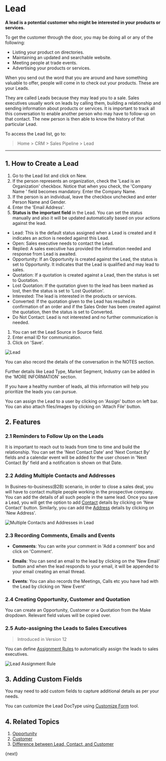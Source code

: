 <!-- add-breadcrumbs -->
# Lead

**A lead is a potential customer who might be interested in your products or services.**

To get the customer through the door, you may be doing all or any of the
following:

  * Listing your product on directories.
  * Maintaining an updated and searchable website.
  * Meeting people at trade events.
  * Advertising your products or services.

When you send out the word that you are around and have something valuable to
offer, people will come in to check out your products. These are your Leads.

They are called Leads because they may lead you to a sale. Sales executives
usually work on leads by calling them, building a relationship and sending
information about products or services. It is important to track all
this conversation to enable another person who may have to follow-up on that
contact. The new person is then able to know the history of that particular
Lead.

To access the Lead list, go to:
> Home > CRM > Sales Pipeline > Lead

---
## 1. How to Create a Lead

1. Go to the Lead list and click on New.
1. If the person represents an organization, check the 'Lead is an Organization' checkbox. Notice that when you check, the 'Company Name
' field becomes mandatory. Enter the Company Name.
1. If the person is an individual, leave the checkbox unchecked and enter Person Name and Gender.
1. Enter the 'Email Address'.
1. **Status is the important field** in the Lead. You can set the status manually and also it will be updated automatically based on your actions against the lead.
 * Lead: This is the default status assigned when a Lead is created and it indicates an action is needed against this Lead.
 * Open: Sales executive needs to contact the Lead.
 * Replied: A sales executive has provided the information needed and response from Lead is awaited.
 * Opportunity: If an Opportunity is created against the Lead, the status is set to Opportunity. It indicates that the Lead is qualified and may lead to sales.
 * Quotation: If a quotation is created against a Lead, then the status is set to Quotation.
 * Lost Quotation: If the quotation given to the lead has been marked as lost, then the status is set to 'Lost Quotation'.
 * Interested: The lead is interested in the products or services.
 * Converted: If the quotation given to the Lead has resulted in confirmation of an order and if the Sales Order has been created against the quotation, then the status is set to Converted.
 * Do Not Contact: Lead is not interested and no further communication is needed.
1. You can set the Lead Source in Source field.
1. Enter email ID for communication.
1. Click on 'Save'.

![Lead](/docs/v13/assets/img/crm/lead.png)

You can also record the details of the conversation in the NOTES section.

Further details like Lead Type, Market Segment, Industry can be added in the 'MORE INFORMATION' section.

If you have a healthy number of leads, all this information will help you prioritize
the leads you can pursue.

You can assign the Lead to a user by clicking on 'Assign' button on left bar. You can also attach files/images by clicking on 'Attach File' button.

## 2. Features

### 2.1 Reminders to Follow Up on the Leads

It is important to reach out to leads from time to time and build the relationship. You can set the 'Next Contact Date' and 'Next Contact By' fields and a calendar event will be added for the user chosen in 'Next Contact By' field and a notification is shown on that Date.

### 2.2 Adding Multiple Contacts and Addresses

In Busines-to-business(B2B) scenario, in order to close a sales deal, you will have to contact multiple people working in the prospective company.
You can add the details of all such people in the same lead. Once you save a Lead, you will get the option to add [Contact](/docs/v13/user/manual/en/CRM/contact) details by clicking on 'New Contact' button. Similarly, you can add the [Address](/docs/v13/user/manual/en/CRM/address) details by clicking on 'New Address'.

![Multiple Contacts and Addresses in Lead](/docs/v13/assets/img/crm/multiple-addresses-and-contacts-in-lead.png)

### 2.3 Recording Comments, Emails and Events

* **Comments**: You can write your comment in 'Add a comment' box and click on 'Comment'.

* **Emails**: You can send an email to the lead by clicking on the 'New Email' button and when the lead responds to your email, it will be appended to your email creating an email thread.

* **Events**: You can also records the Meetings, Calls etc you have had with the Lead by clicking on 'New Event'

### 2.4 Creating Opportunity, Customer and Quotation

You can create an Opportunity, Customer or a Quotation from the Make dropdown. Relevant field values will be copied over.


### 2.5 Auto-assigning the Leads to Sales Executives
>Introduced in Version 12

You can define [Assignment Rules](/docs/v13/user/manual/en/automation/assignment-rule) to automatically assign the leads to sales executives.

![Lead Assignment Rule](/docs/v13/assets/img/crm/lead-assignment-rule.png)

## 3. Adding Custom Fields

You may need to add custom fields to capture additional details as per your needs.

You can customize the Lead DocType using [Customize Form](/docs/v13/user/manual/en/customize-erpnext/custom-field) tool.

## 4. Related Topics
1. [Opportunity](/docs/v13/user/manual/en/CRM/opportunity)
1. [Customer](/docs/v13/user/manual/en/CRM/customer)
1. [Difference between Lead, Contact, and Customer](/docs/v13/user/manual/en/CRM/articles/difference_between_lead_contact_and_customer)

{next}